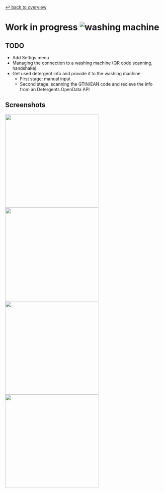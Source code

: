 [↩ back to overview](https://github.com/SunboX/fxos-washing-machine)

# Work in progress ![washing machine](https://raw.githubusercontent.com/SunboX/fxos-washing-machine_app/master/img/icons/icon48x48.png) 

## TODO

* Add Settigs menu
* Managing the connection to a washing machine (QR code scanning, handshake)
* Get used detergent info and provide it to the washing machine
  * First stage: manual input
  * Second stage: scanning the GTIN/EAN code and recieve the info from an Detergents OpenData API

## Screenshots

<img src="https://raw.githubusercontent.com/SunboX/fxos-washing-machine_app/master/screenshots/2015-02-24-21-33-23.png" width="300"/> 
<img src="https://raw.githubusercontent.com/SunboX/fxos-washing-machine_app/master/screenshots/2015-02-24-21-33-45.png" width="300"/> 
<img src="https://raw.githubusercontent.com/SunboX/fxos-washing-machine_app/master/screenshots/2015-02-25-23-12-38.png" width="300"/> 
<img src="https://raw.githubusercontent.com/SunboX/fxos-washing-machine_app/master/screenshots/2015-02-25-23-11-57.png" width="300"/> 
